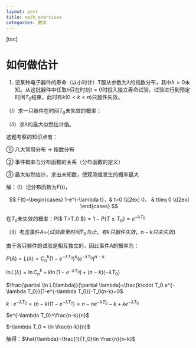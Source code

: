 ```yaml
---
layout: post
title: math_exercises
categories: 数学
---
```


[toc]

# 如何做估计

1. 设某种电子器件的寿命（以小时计）T服从参数为$\lambda$的指数分布，其中$\lambda >0$未知。从这批器件中任取$n$只在时刻$t=0$时投入独立寿命试验，试验进行到预定时间$T_0$结束，此时有$k(0<k<n)$只器件失效。


（$I$）求一只器件在时间$T_0$未失效的概率；


（$II$）求$\lambda$的最大似然估计值。


这题考察的知识点有：


① 八大常用分布 → 指数分布		


② 事件概率与分布函数的关系（分布函数的定义）


③ 最大似然估计，求出未知数，使观测值发生的概率最大		



解：（I）记分布函数为$F(t)$，


$$
F(t)=\begin{cases}
1-e^{-\lambda t}，& t>0 \\[2ex]
0， & t\leq 0 \\[2ex]
\end{cases}
$$


在$T_0$未失效的概率：$P${$ T>T_0 $}$=1-P${$T\leq T_0$}$=e^{-\lambda T_0}$		


（II）考虑事件$A=${$试验直至时间T_0 为止，有k 只器件失效，n-k 只未失效$}


由于各只器件的试验是相互独立的，因此事件$A$的概率为：


$P(A)=L(\lambda )=C^k_n(1-e^{-\lambda T_0})^k (e^{-\lambda T_0})^{n-k}$


$\ln L(\lambda ) = \ln C_n^k + k\ln (1-e^{-\lambda T_0}) + (n-k)(-\lambda T_0)$


$\frac{\partial \ln L(\lambda)}{\partial \lambda}=\frac{k\cdot T_0 e^{-\lambda T_0}}{1-e^{-\lambda T_0}}-T_0(n-k)=0$


$k \cdot e^{-\lambda T_0}=(n-k)(1-e^{-\lambda T_0})=n-ne^{-\lambda T_0}-k+ke^{-\lambda T_0}$


$e^{-\lambda T_0}=\frac{n-k}{n}$


$-\lambda T_0 = \ln \frac{n-k}{n}$


解得：$\hat{\lambda}=\frac{1}{T_0}\ln \frac{n}{n-k}$
